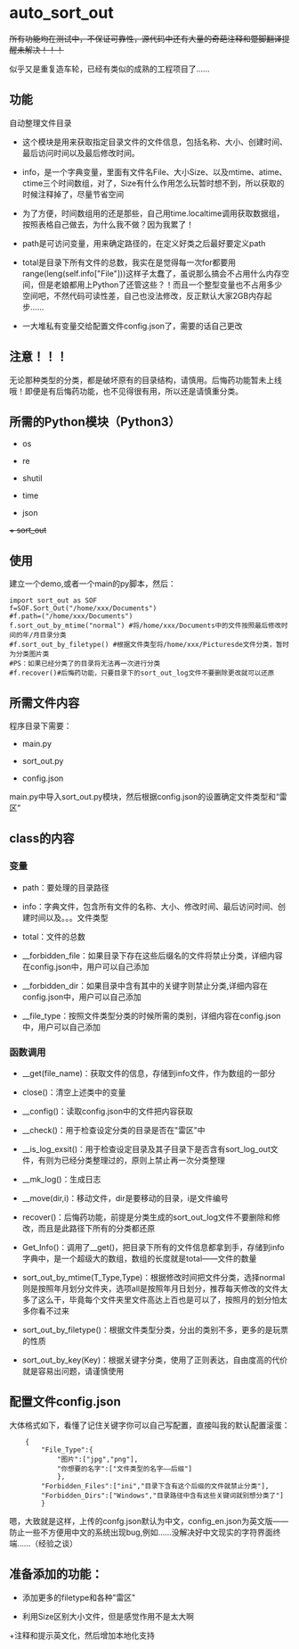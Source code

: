# auto_sort_out

~~所有功能均在测试中，不保证可靠性，源代码中还有大量的奇葩注释和蹩脚翻译提醒未解决！！！~~

似乎又是重复造车轮，已经有类似的成熟的工程项目了......

## 功能

自动整理文件目录

+ 这个模块是用来获取指定目录文件的文件信息，包括名称、大小、创建时间、最后访问时间以及最后修改时间。

+ info，是一个字典变量，里面有文件名File、大小Size、以及mtime、atime、ctime三个时间数组，对了，Size有什么作用怎么玩暂时想不到，所以获取的时候注释掉了，尽量节省空间

+ 为了方便，时间数组用的还是那些，自己用time.localtime调用获取数据组，按照表格自己做去，为什么我不做？因为我累了！

+ path是可访问变量，用来确定路径的，在定义好类之后最好要定义path

+ total是目录下所有文件的总数，我实在是觉得每一次for都要用range(leng(self.info["File"]))这样子太蠢了，虽说那么搞会不占用什么内存空间，但是老娘都用上Python了还管这些？！而且一个整型变量也不占用多少空间吧，不然代码可读性差，自己也没法修改，反正默认大家2GB内存起步……

+ 一大堆私有变量交给配置文件config.json了，需要的话自己更改

## 注意！！！

无论那种类型的分类，都是破坏原有的目录结构，请慎用。后悔药功能暂未上线哦！即便是有后悔药功能，也不见得很有用，所以还是请慎重分类。

## 所需的Python模块（Python3）

+ os

+ re

+ shutil

+ time

+ json

~~+ sort_out~~

## 使用

建立一个demo,或者一个main的py脚本，然后：


    import sort_out as SOF 
    f=SOF.Sort_Out("/home/xxx/Documents")
    #f.path=("/home/xxx/Documents")
    f.sort_out_by_mtime("normal") #将/home/xxx/Documents中的文件按照最后修改时间的年/月目录分类
    #f.sort_out_by_filetype() #根据文件类型将/home/xxx/Picturesde文件分类，暂时为分类图片类
    #PS：如果已经分类了的目录将无法再一次进行分类
    #f.recover()#后悔药功能，只要目录下的sort_out_log文件不要删除更改就可以还原
    
## 所需文件内容
程序目录下需要：

+ main.py

+ sort_out.py

+ config.json

main.py中导入sort_out.py模块，然后根据config.json的设置确定文件类型和“雷区”

## class的内容

### 变量

+ path：要处理的目录路径

+ info：字典文件，包含所有文件的名称、大小、修改时间、最后访问时间、创建时间以及。。。文件类型

+ total：文件的总数

+ __forbidden_file：如果目录下存在这些后缀名的文件将禁止分类，详细内容在config.json中，用户可以自己添加

+ __forbidden_dir：如果目录中含有其中的关键字则禁止分类,详细内容在config.json中，用户可以自己添加

+ __file_type：按照文件类型分类的时候所需的类别，详细内容在config.json中，用户可以自己添加

### 函数调用

+ __get(file_name)：获取文件的信息，存储到info文件，作为数组的一部分

+ close()：清空上述类中的变量

+ __config()：读取config.json中的文件把内容获取

+ __check()：用于检查设定分类的目录是否在"雷区"中

+ __is_log_exsit()：用于检查设定目录及其子目录下是否含有sort_log_out文件，有则为已经分类整理过的，原则上禁止再一次分类整理

+ __mk_log()：生成日志

+ __move(dir,i)：移动文件，dir是要移动的目录，i是文件编号

+ recover()：后悔药功能，前提是分类生成的sort_out_log文件不要删除和修改，而且是此路径下所有的分类都还原

+ Get_Info()：调用了__get()，把目录下所有的文件信息都拿到手，存储到info字典中，是一个超级大的数组，数组的长度就是total——文件的数量

+ sort_out_by_mtime(T_Type,Type)：根据修改时间把文件分类，选择normal则是按照年月划分文件夹，选项all是按照年月日划分，推荐每天修改的文件太多了这么干，毕竟每个文件夹里文件高达上百也是可以了，按照月的划分怕太多你看不过来

+ sort_out_by_filetype()：根据文件类型分类，分出的类别不多，更多的是玩票的性质

+ sort_out_by_key(Key)：根据关键字分类，使用了正则表达，自由度高的代价就是容易出问题，请谨慎使用

## 配置文件config.json 
大体格式如下，看懂了记住关键字你可以自己写配置，直接叫我的默认配置滚蛋：

		{
			"File_Type":{
				"图片":["jpg","png"],
				"你想要的名字":["文件类型的名字——后缀"]
				},
			"Forbidden_Files":["ini","目录下含有这个后缀的文件就禁止分类"],
			"Forbidden_Dirs":["Windows","目录路径中含有这些关键词就别想分类了"]
			}

嗯，大致就是这样，上传的confg.json默认为中文，config_en.json为英文版——防止一些不方便用中文的系统出现bug,例如……没解决好中文现实的字符界面终端……（经验之谈）

## 准备添加的功能：

+ 添加更多的filetype和各种"雷区"

+ 利用Size区别大小文件，但是感觉作用不是太大啊

+注释和提示英文化，然后增加本地化支持
